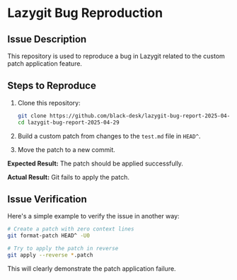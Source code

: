 # Lazygit Bug Reproduction

## Issue Description

This repository is used to
reproduce a bug in Lazygit related to
the custom patch application feature.

## Steps to Reproduce

1. Clone this repository:

   ```bash
   git clone https://github.com/black-desk/lazygit-bug-report-2025-04-29
   cd lazygit-bug-report-2025-04-29
   ```

2. Build a custom patch
   from changes to the `test.md` file in `HEAD^`.

3. Move the patch to a new commit.

**Expected Result:**
The patch should be applied successfully.

**Actual Result:**
Git fails to apply the patch.

## Issue Verification

Here's a simple example
to verify the issue in another way:

```bash
# Create a patch with zero context lines
git format-patch HEAD^ -U0

# Try to apply the patch in reverse
git apply --reverse *.patch
```

This will clearly demonstrate the patch application failure.
